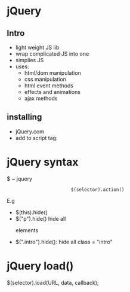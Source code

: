 # jQuery
## Intro
- light weight JS lib
- wrap complicated JS into one
- simplies JS
- uses:
  - html/dom manipulation
  - css manipulation
  - html event methods
  - effects and animations
  - ajax methods

## installing
- jQuery.com
- add to script tag:
<script src="jquery-1.12.4.min.js"></script>

# jQuery syntax
$ ~ jquery
```
						$(selector).action()
```
E.g
- $(this).hide()
- $("p").hide() hide all <p> elements
- $(".intro").hide(): hide all class = "intro"






# jQuery load()
$(selector).load(URL, data, callback);


